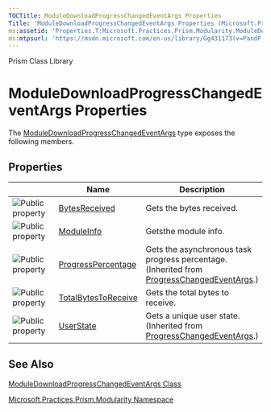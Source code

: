 ```yaml
---
TOCTitle: ModuleDownloadProgressChangedEventArgs Properties
Title: 'ModuleDownloadProgressChangedEventArgs Properties (Microsoft.Practices.Prism.Modularity)'
ms:assetid: 'Properties.T:Microsoft.Practices.Prism.Modularity.ModuleDownloadProgressChangedEventArgs'
ms:mtpsurl: 'https://msdn.microsoft.com/en-us/library/Gg431173(v=PandP.50)'
---
```


Prism Class Library

ModuleDownloadProgressChangedEventArgs Properties
=================================================

The [ModuleDownloadProgressChangedEventArgs](https://msdn.microsoft.com/t:microsoft.practices.prism.modularity.moduledownloadprogresschangedeventargs) type exposes the following members.

Properties
----------

<span id="propertyTableToggle"></span>
<table>
<colgroup>
<col width="33%" />
<col width="33%" />
<col width="33%" />
</colgroup>
<thead>
<tr class="header">
<th> </th>
<th>Name</th>
<th>Description</th>
</tr>
</thead>
<tbody>
<tr class="odd">
<td><img src="https://msdn.microsoft.com/en-us/Gg431173.pubproperty(en-us,PandP.50).gif" title="Public property" /></td>
<td><a href="https://msdn.microsoft.com/p:microsoft.practices.prism.modularity.moduledownloadprogresschangedeventargs.bytesreceived">BytesReceived</a></td>
<td><div class="summary">
Gets the bytes received.
</div></td>
</tr>
<tr class="even">
<td><img src="https://msdn.microsoft.com/en-us/Gg431173.pubproperty(en-us,PandP.50).gif" title="Public property" /></td>
<td><a href="https://msdn.microsoft.com/p:microsoft.practices.prism.modularity.moduledownloadprogresschangedeventargs.moduleinfo">ModuleInfo</a></td>
<td><div class="summary">
Getsthe module info.
</div></td>
</tr>
<tr class="odd">
<td><img src="https://msdn.microsoft.com/en-us/Gg431173.pubproperty(en-us,PandP.50).gif" title="Public property" /></td>
<td><a href="http://msdn2.microsoft.com/en-us/library/2eksby19">ProgressPercentage</a></td>
<td><div class="summary">
Gets the asynchronous task progress percentage.
</div>
(Inherited from <a href="http://msdn2.microsoft.com/en-us/library/0tat795f">ProgressChangedEventArgs</a>.)</td>
</tr>
<tr class="even">
<td><img src="https://msdn.microsoft.com/en-us/Gg431173.pubproperty(en-us,PandP.50).gif" title="Public property" /></td>
<td><a href="https://msdn.microsoft.com/p:microsoft.practices.prism.modularity.moduledownloadprogresschangedeventargs.totalbytestoreceive">TotalBytesToReceive</a></td>
<td><div class="summary">
Gets the total bytes to receive.
</div></td>
</tr>
<tr class="odd">
<td><img src="https://msdn.microsoft.com/en-us/Gg431173.pubproperty(en-us,PandP.50).gif" title="Public property" /></td>
<td><a href="http://msdn2.microsoft.com/en-us/library/w2bh9809">UserState</a></td>
<td><div class="summary">
Gets a unique user state.
</div>
(Inherited from <a href="http://msdn2.microsoft.com/en-us/library/0tat795f">ProgressChangedEventArgs</a>.)</td>
</tr>
</tbody>
</table>

See Also
--------


[ModuleDownloadProgressChangedEventArgs Class](https://msdn.microsoft.com/t:microsoft.practices.prism.modularity.moduledownloadprogresschangedeventargs)

[Microsoft.Practices.Prism.Modularity Namespace](https://msdn.microsoft.com/n:microsoft.practices.prism.modularity)
